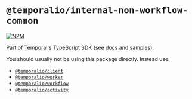 # `@temporalio/internal-non-workflow-common`

[![NPM](https://img.shields.io/npm/v/@temporalio/internal-non-workflow-common?style=for-the-badge)](https://www.npmjs.com/package/@temporalio/internal-non-workflow-common)

Part of [Temporal](https://temporal.io)'s TypeScript SDK (see [docs](https://docs.temporal.io/typescript/introduction/) and [samples](https://github.com/temporalio/samples-typescript)).

You should usually not be using this package directly. Instead use:

- [`@temporalio/client`](https://typescript.temporal.io/api/namespaces/client)
- [`@temporalio/worker`](https://typescript.temporal.io/api/namespaces/worker)
- [`@temporalio/workflow`](https://typescript.temporal.io/api/namespaces/workflow)
- [`@temporalio/activity`](https://typescript.temporal.io/api/namespaces/activity)

